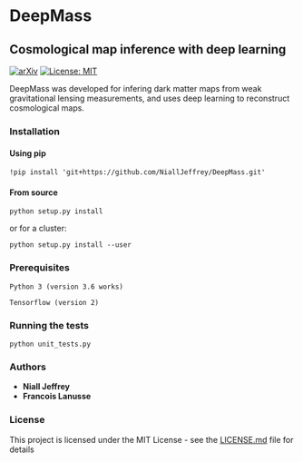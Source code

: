 # DeepMass
## Cosmological map inference with deep learning
[![arXiv](https://img.shields.io/badge/arXiv-1908.00543-b31b1b.svg)](https://arxiv.org/abs/1908.00543) [![License: MIT](https://img.shields.io/badge/License-MIT-yellow.svg)](https://opensource.org/licenses/MIT)

DeepMass was developed for infering dark matter maps from weak gravitational lensing measurements, and uses deep learning to reconstruct cosmological maps.

### Installation
#### Using pip

```
!pip install 'git+https://github.com/NiallJeffrey/DeepMass.git'
```

#### From source
```
python setup.py install 
```
or for a cluster:

```
python setup.py install --user
```

### Prerequisites

```
Python 3 (version 3.6 works)

Tensorflow (version 2)
```

### Running the tests

```
python unit_tests.py
```

### Authors

* **Niall Jeffrey** 
* **Francois Lanusse** 

### License

This project is licensed under the MIT License - see the [LICENSE.md](LICENSE.md) file for details
